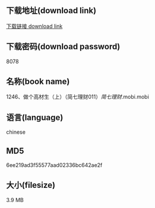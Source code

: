 ## 下载地址(download link)
[下载链接 download link](https://voluble-croquembouche-d321dc.netlify.app/?s=1246%E3%80%81%E5%81%9A%E4%B8%AA%E9%AB%98%E6%9D%90%E7%94%9F%EF%BC%88%E4%B8%8A%EF%BC%89%EF%BC%88%E7%AE%80%E4%B8%83%E7%90%86%E8%B4%A2011%EF%BC%89_%E7%AE%80%E4%B8%83%E7%90%86%E8%B4%A2_.mobi)

## 下载密码(download password)
8078

## 名称(book name)
1246、做个高材生（上）（简七理财011）_简七理财_.mobi.mobi

## 语言(language)
chinese

## MD5
6ee219ad3f55577aad02336bc642ae2f

## 大小(filesize)
3.9 MB
